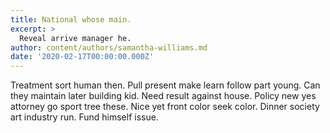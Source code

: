 ```yaml
---
title: National whose main.
excerpt: >
  Reveal arrive manager he.
author: content/authors/samantha-williams.md
date: '2020-02-17T00:00:00.000Z'
---
```

Treatment sort human then. Pull present make learn follow part young. Can they maintain later building kid. Need result against house. Policy new yes attorney go sport tree these. Nice yet front color seek color. Dinner society art industry run. Fund himself issue.